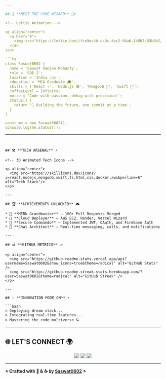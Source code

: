 ```yaml
---

## 🌟 **MEET THE CODE WIZARD** 🧙‍♂️

<!-- Lottie Animation -->

<p align="center">
  <a href="#">
    <img src="https://lottie.host/fce9ec4b-cc3c-4ec2-94a6-1b0b7c93b8b2/5pZbVRsFwY.json" width="200px" alt="Coder Animation" />
  </a>
</p>

```ts
class Saswat0602 {
  name = 'Saswat Ranjan Mohanty';
  role = 'SDE-I';
  location = 'India 🇮🇳';
  education = 'MCA Graduate 🎓';
  skills = ['React ⚛️', 'Node.js 🟢', 'MongoDB 🍃', 'Swift 📱'];
  coffeeLevel = Infinity;
  motto = 'Code with passion, debug with precision!';
  status() {
    return '🚀 Building the future, one commit at a time';
  }
}

const me = new Saswat0602();
console.log(me.status());
```

---
```


## 🛠️ **TECH ARSENAL** ⚡

<!-- 3D Animated Tech Icons -->

<p align="center">
  <img src="https://skillicons.dev/icons?i=react,nodejs,mongodb,swift,ts,html,css,docker,aws&perline=6" alt="Tech Stack"/>
</p>

---

## 🏆 **ACHIEVEMENTS UNLOCKED** 🎮

* 🧠 **MERN Grandmaster** – 100+ Pull Requests Merged
* 🚀 **Cloud Deployer** – AWS EC2, Render, Vercel Wizard
* 🔐 **Secure Commando** – Implemented JWT, OAuth, and Firebase Auth
* 📲 **Chat Architect** – Real-time messaging, calls, and notifications

---

## 📊 **GITHUB METRICS** 📈

<p align="center">
  <img src="https://github-readme-stats.vercel.app/api?username=Saswat0602&show_icons=true&theme=radical" alt="GitHub Stats" />
  <img src="https://github-readme-streak-stats.herokuapp.com/?user=Saswat0602&theme=radical" alt="GitHub Streak" />
</p>

---

## 💡 **INNOVATION MODE ON** ⚡

```bash
> Deploying dream stack...
> Integrating real-time features...
> Mastering the code multiverse 🪐
```

---

## 🌐 **LET'S CONNECT** 🌍

<p align="center">
  <a href="https://linkedin.com/in/saswat0602"><img src="https://img.shields.io/badge/LinkedIn-blue?style=for-the-badge&logo=linkedin" /></a>
  <a href="mailto:saswatr0602@gmail.com"><img src="https://img.shields.io/badge/Gmail-red?style=for-the-badge&logo=gmail" /></a>
  <a href="https://twitter.com/saswat0602"><img src="https://img.shields.io/badge/Twitter-black?style=for-the-badge&logo=twitter" /></a>
</p>

---

**⭐ Crafted with 💙 & ☕ by [Saswat0602](https://github.com/Saswat0602) ⭐**
